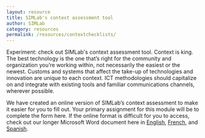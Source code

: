 ```yaml
---
layout: resource
title: SIMLab's context assessment tool
author: SIMLab
category: resources
permalink: /resources/contextchecklists/
---
```

Experiment: check out SIMLab's context assessment tool.
Context is king. The best technology is the one that’s right for the community and organization you’re working within, not necessarily the easiest or the newest. Customs and systems that affect the take-up of technologies and innovation are unique to each context. ICT methodologies should capitalize on and integrate with existing tools and familiar communications channels, wherever possible.

We have created an online version of SIMLab’s context assessment to make it easier for you to fill out. Your primary assignment for this module will be to complete the form here. If the online format is difficult for you to access, check out our longer Microsoft Word document here in [English](http://simlab.org/resources/coursem4cso/files/SIMLab%20Context%20Assessment%20Checklist_Eng.docx), [French](http://simlab.org/resources/coursem4cso/files/SIMLab%20Liste%20de%20contr%C3%B4le%20pour%20l%E2%80%99analyse%20de%20contexte_Fr.docx/), and [Spanish](http://simlab.org/resources/coursem4cso/files/SIMLab%20Lista%20de%20control%20para%20el%20an%C3%A1lisis%20de%20contexto_Spa.docx/).
